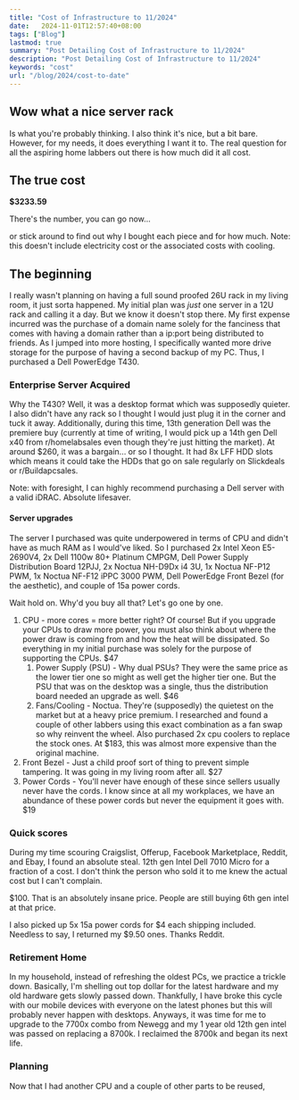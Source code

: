 ```yaml
---
title: "Cost of Infrastructure to 11/2024"
date: 	2024-11-01T12:57:40+08:00
tags: ["Blog"]
lastmod: true
summary: "Post Detailing Cost of Infrastructure to 11/2024"
description: "Post Detailing Cost of Infrastructure to 11/2024"
keywords: "cost"
url: "/blog/2024/cost-to-date"
---
```


## Wow what a nice server rack

Is what you're probably thinking. I also think it's nice, but a bit bare. However, for my needs, it does everything I want it to. The real question for all the aspiring home labbers out there is how much did it all cost.

## The true cost

**$3233.59**

There's the number, you can go now...

or stick around to find out why I bought each piece and for how much. Note: this doesn't include electricity cost or the associated costs with cooling.

## The beginning

I really wasn't planning on having a full sound proofed 26U rack in my living room, it just sorta happened. My initial plan was *just* one server in a 12U rack and calling it a day. But we know it doesn't stop there. My first expense incurred was the purchase of a domain name solely for the fanciness that comes with having a domain rather than a ip:port being distributed to friends. As I jumped into more hosting, I specifically wanted more drive storage for the purpose of having a second backup of my PC. Thus, I purchased a Dell PowerEdge T430.

### Enterprise Server Acquired

Why the T430? Well, it was a desktop format which was supposedly quieter. I also didn't have any rack so I thought I would just plug it in the corner and tuck it away. Additionally, during this time, 13th generation Dell was the premiere buy (currently at time of writing, I would pick up a 14th gen Dell x40 from r/homelabsales even though they're just hitting the market). At around $260, it was a bargain... or so I thought. It had 8x LFF HDD slots which means it could take the HDDs that go on sale regularly on Slickdeals or r/Buildapcsales.

Note: with foresight, I can highly recommend purchasing a Dell server with a valid iDRAC. Absolute lifesaver.

#### Server upgrades

The server I purchased was quite underpowered in terms of CPU and didn't have as much RAM as I would've liked. So I purchased 2x Intel Xeon E5-2690V4, 2x Dell 1100w 80+ Platinum CMPGM, Dell Power Supply Distribution Board 12PJJ, 2x Noctua NH-D9Dx i4 3U, 1x Noctua NF-P12 PWM, 1x Noctua NF-F12 iPPC 3000 PWM, Dell PowerEdge Front Bezel (for the aesthetic), and couple of 15a power cords.

Wait hold on. Why'd you buy all that? Let's go one by one.

1. CPU - more cores = more better right? Of course! But if you upgrade your CPUs to draw more power, you must also think about where the power draw is coming from and how the heat will be dissipated. So everything in my initial purchase was solely for the purpose of supporting the CPUs. $47
   1. Power Supply (PSU) - Why dual PSUs? They were the same price as the lower tier one so might as well get the higher tier one. But the PSU that was on the desktop was a single, thus the distribution board needed an upgrade as well. $46
   2. Fans/Cooling - Noctua. They're (supposedly) the quietest on the market but at a heavy price premium. I researched and found a couple of other labbers using this exact combination as a fan swap so why reinvent the wheel. Also purchased 2x cpu coolers to replace the stock ones. At $183, this was almost more expensive than the original machine.
2. Front Bezel - Just a child proof sort of thing to prevent simple tampering. It was going in my living room after all. $27
3. Power Cords - You'll never have enough of these since sellers usually never have the cords. I know since at all my workplaces, we have an abundance of these power cords but never the equipment it goes with. $19

### Quick scores

During my time scouring Craigslist, Offerup, Facebook Marketplace, Reddit, and Ebay, I found an absolute steal. 12th gen Intel Dell 7010 Micro for a fraction of a cost. I don't think the person who sold it to me knew the actual cost but I can't complain.

$100. That is an absolutely insane price. People are still buying 6th gen intel at that price.

I also picked up 5x 15a power cords for $4 each shipping included. Needless to say, I returned my $9.50 ones. Thanks Reddit.

### Retirement Home

In my household, instead of refreshing the oldest PCs, we practice a trickle down. Basically, I'm shelling out top dollar for the latest hardware and my old hardware gets slowly passed down. Thankfully, I have broke this cycle with our mobile devices with everyone on the latest phones but this will probably never happen with desktops. Anyways, it was time for me to upgrade to the 7700x combo from Newegg and my 1 year old 12th gen intel was passed on replacing a 8700k. I reclaimed the 8700k and began its next life.

### Planning

Now that I had another CPU and a couple of other parts to be reused,
